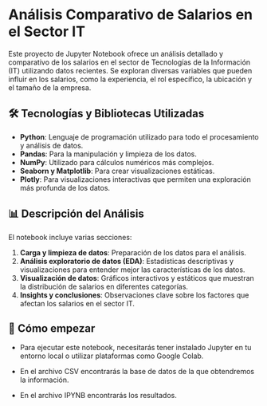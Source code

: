 # Análisis Comparativo de Salarios en el Sector IT

Este proyecto de Jupyter Notebook ofrece un análisis detallado y comparativo de los salarios en el sector de Tecnologías de la Información (IT) utilizando datos recientes. Se exploran diversas variables que pueden influir en los salarios, como la experiencia, el rol específico, la ubicación y el tamaño de la empresa.

## 🛠 Tecnologías y Bibliotecas Utilizadas

- **Python**: Lenguaje de programación utilizado para todo el procesamiento y análisis de datos.
- **Pandas**: Para la manipulación y limpieza de los datos.
- **NumPy**: Utilizado para cálculos numéricos más complejos.
- **Seaborn y Matplotlib**: Para crear visualizaciones estáticas.
- **Plotly**: Para visualizaciones interactivas que permiten una exploración más profunda de los datos.

## 📊 Descripción del Análisis

El notebook incluye varias secciones:
1. **Carga y limpieza de datos**: Preparación de los datos para el análisis.
2. **Análisis exploratorio de datos (EDA)**: Estadísticas descriptivas y visualizaciones para entender mejor las características de los datos.
3. **Visualización de datos**: Gráficos interactivos y estáticos que muestran la distribución de salarios en diferentes categorías.
4. **Insights y conclusiones**: Observaciones clave sobre los factores que afectan los salarios en el sector IT.

## 🚀 Cómo empezar
- Para ejecutar este notebook, necesitarás tener instalado Jupyter en tu entorno local o utilizar plataformas como Google Colab.
  
- En el archivo CSV encontrarás la base de datos de la que obtendremos la información.
  
- En el archivo IPYNB encontrarás los resultados.
